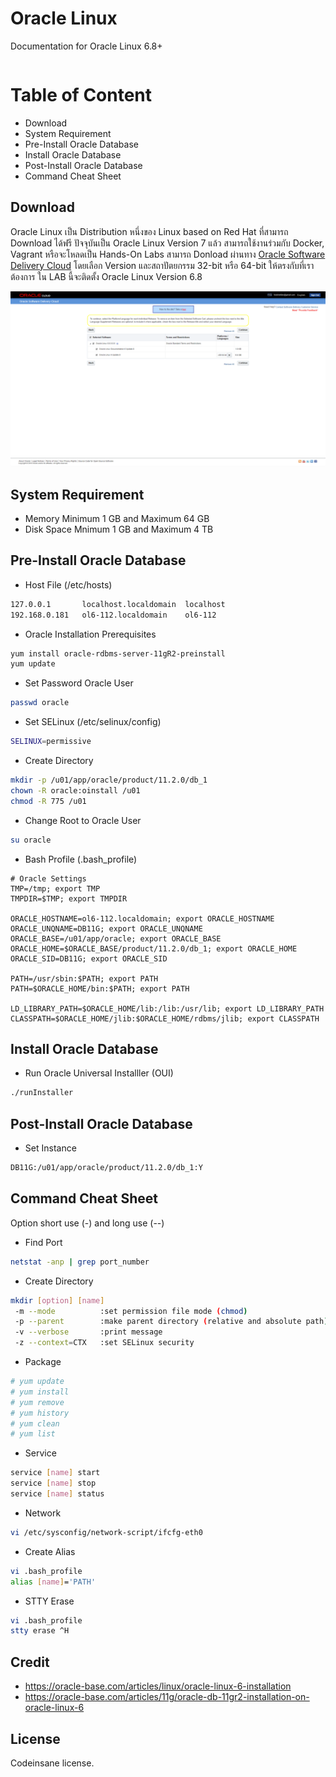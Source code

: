 ﻿# Oracle Linux
Documentation for Oracle Linux 6.8+
```bash

```

# Table of Content

* Download
* System Requirement
* Pre-Install Oracle Database
* Install Oracle Database
* Post-Install Oracle Database
* Command Cheat Sheet

## Download

Oracle Linux เป็น Distribution หนึ่งของ Linux based on Red Hat ที่สามารถ Download ได้ฟรี ปัจจุบันเป็น Oracle Linux Version 7 แล้ว สามารถใช้งานร่วมกับ Docker, Vagrant
หรือจะโหลดเป็น Hands-On Labs สามารถ Donload ผ่านทาง [Oracle Software Delivery Cloud](https://edelivery.oracle.com/osdc/faces/SoftwareDelivery)
โดยเลือก Version และสถาปัตยกรรม 32-bit หรือ 64-bit ให้ตรงกับที่เราต้องการ ใน LAB นี้จะติดตั้ง Oracle Linux Version 6.8

![](/Images/01.png)

## System Requirement

* Memory Minimum 1 GB and Maximum 64 GB
* Disk Space Mnimum 1 GB and Maximum 4 TB

## Pre-Install Oracle Database

* Host File (/etc/hosts)
```bash
127.0.0.1       localhost.localdomain  localhost
192.168.0.181   ol6-112.localdomain    ol6-112
```

* Oracle Installation Prerequisites
```bash
yum install oracle-rdbms-server-11gR2-preinstall
yum update
```

* Set Password Oracle User
```bash
passwd oracle
```

* Set SELinux (/etc/selinux/config)
```bash
SELINUX=permissive
```

* Create Directory
```bash
mkdir -p /u01/app/oracle/product/11.2.0/db_1
chown -R oracle:oinstall /u01
chmod -R 775 /u01
```

* Change Root to Oracle User
```bash
su oracle
```

* Bash Profile (.bash_profile)
```
# Oracle Settings
TMP=/tmp; export TMP
TMPDIR=$TMP; export TMPDIR

ORACLE_HOSTNAME=ol6-112.localdomain; export ORACLE_HOSTNAME
ORACLE_UNQNAME=DB11G; export ORACLE_UNQNAME
ORACLE_BASE=/u01/app/oracle; export ORACLE_BASE
ORACLE_HOME=$ORACLE_BASE/product/11.2.0/db_1; export ORACLE_HOME
ORACLE_SID=DB11G; export ORACLE_SID

PATH=/usr/sbin:$PATH; export PATH
PATH=$ORACLE_HOME/bin:$PATH; export PATH

LD_LIBRARY_PATH=$ORACLE_HOME/lib:/lib:/usr/lib; export LD_LIBRARY_PATH
CLASSPATH=$ORACLE_HOME/jlib:$ORACLE_HOME/rdbms/jlib; export CLASSPATH
```

## Install Oracle Database

* Run Oracle Universal Installler (OUI)
```bash
./runInstaller
```

## Post-Install Oracle Database

* Set Instance
```bash
DB11G:/u01/app/oracle/product/11.2.0/db_1:Y
```

## Command Cheat Sheet

Option short use (-) and long use (--)

* Find Port
```bash
netstat -anp | grep port_number
```

* Create Directory
```bash
mkdir [option] [name]
 -m --mode		    :set permission file mode (chmod)
 -p --parent		:make parent directory (relative and absolute path)
 -v --verbose		:print message
 -z --context=CTX	:set SELinux security
```

* Package
```bash
# yum update
# yum install
# yum remove
# yum history
# yum clean
# yum list
```

* Service
```bash
service [name] start
service [name] stop
service [name] status
```

* Network
```bash
vi /etc/sysconfig/network-script/ifcfg-eth0
```

* Create Alias
```bash
vi .bash_profile
alias [name]='PATH'
```

* STTY Erase
```bash
vi .bash_profile
stty erase ^H
```

## Credit
* https://oracle-base.com/articles/linux/oracle-linux-6-installation
* https://oracle-base.com/articles/11g/oracle-db-11gr2-installation-on-oracle-linux-6

## License
Codeinsane license.